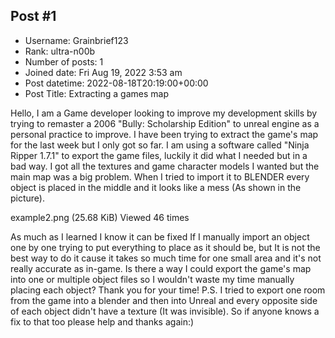 ## Post #1
- Username: Grainbrief123
- Rank: ultra-n00b
- Number of posts: 1
- Joined date: Fri Aug 19, 2022 3:53 am
- Post datetime: 2022-08-18T20:19:00+00:00
- Post Title: Extracting a games map

Hello,
I am a Game developer looking to improve my development skills by trying to remaster a 2006 "Bully: Scholarship Edition" to unreal engine as a personal practice to improve. I have been trying to extract the game's map for the last week but I only got so far. I am using a software called "Ninja Ripper 1.7.1" to export the game files, luckily it did what I needed but in a bad way. I got all the textures and game character models I wanted but the main map was a big problem. When I tried to import it to BLENDER every object is placed in the middle and it looks like a mess (As shown in the picture).


example2.png (25.68 KiB) Viewed 46 times

 As much as I learned I know it can be fixed If I manually import an object one by one trying to put everything to place as it should be, but It is not the best way to do it cause it takes so much time for one small area and it's not really accurate as in-game. Is there a way I could export the game's map into one or multiple object files so I wouldn't waste my time manually placing each object? Thank you for your time!
P.S. I tried to export one room from the game into a blender and then into Unreal and every opposite side of each object didn't have a texture (It was invisible). So if anyone knows a fix to that too please help and thanks again:)
